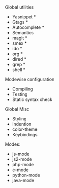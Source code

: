 Global utilities
 - Yasnippet *
 - Gtags *
 - Autocomplete *
  - Semantics
 - magit *
 - smex *
 - ido *
 - org *
 - dired *
 - grep *
 - shell *

Modewise configuration
 - Compiling
 - Testing
 - Static syntax check

Global Misc
 - Styling
  - indention
  - color-theme
 - Keybindings

Modes:
 - js-mode
 - js2-mode
 - php-mode
 - c-mode
 - python-mode
 - java-mode